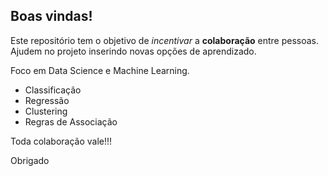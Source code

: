## Boas vindas!

Este repositório tem o objetivo de *incentivar* a **colaboração** entre pessoas. Ajudem no projeto inserindo novas opções de aprendizado. 

Foco em Data Science e Machine Learning.
  - Classificação
  - Regressão
  - Clustering
  - Regras de Associação

Toda colaboração vale!!!

Obrigado